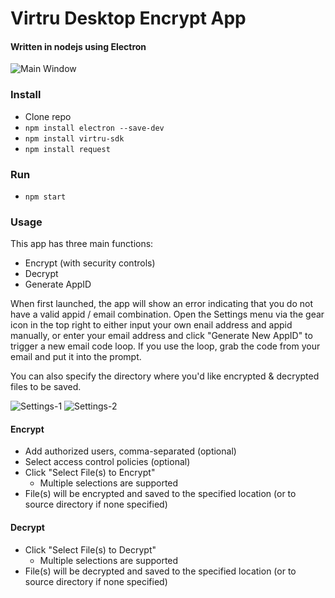 # Virtru Desktop Encrypt App

#### Written in nodejs using Electron

![Main Window](https://github.com/virtru/virtru-sdk-samples-electron/blob/master/virtru-desktop-encrypt/images/main-window-screenshot.png)

### Install
* Clone repo
* `npm install electron --save-dev`
* `npm install virtru-sdk`
* `npm install request`

### Run
* `npm start`

### Usage
This app has three main functions:
* Encrypt (with security controls)
* Decrypt
* Generate AppID

When first launched, the app will show an error indicating that you do not have a valid appid / email combination.  Open the Settings menu via the gear icon in the top right to either input your own enail address and appid manually, or enter your email address and click "Generate New AppID" to trigger a new email code loop.  If you use the loop, grab the code from your email and put it into the prompt.

You can also specify the directory where you'd like encrypted & decrypted files to be saved.

![Settings-1](https://github.com/virtru/virtru-sdk-samples-electron/blob/master/virtru-desktop-encrypt/images/user-settings-screenshot-1.png)
![Settings-2](https://github.com/virtru/virtru-sdk-samples-electron/blob/master/virtru-desktop-encrypt/images/user-settings-screenshot-2.png)

#### Encrypt
* Add authorized users, comma-separated (optional)
* Select access control policies (optional)
* Click "Select File(s) to Encrypt"
  * Multiple selections are supported
* File(s) will be encrypted and saved to the specified location (or to source directory if none specified)

#### Decrypt
* Click "Select File(s) to Decrypt"
  * Multiple selections are supported
* File(s) will be decrypted and saved to the specified location (or to source directory if none specified)
